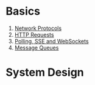 <h1>Basics</h1>
  <ol>
    <li><a href="Basics/Network Protocol/README.md">Network Protocols</a></li>
    <li><a href="Basics/HTTP Requests/README.md">HTTP Requests</a></li>
    <li><a href="Basics/Polling SSE and Web Sockets/README.md">Polling, SSE and WebSockets</a></li>
    <li><a href="Basics/Message Queues/README.md">Message Queues</a></li>
  </ol> 
    
<h1>System Design</h1>
